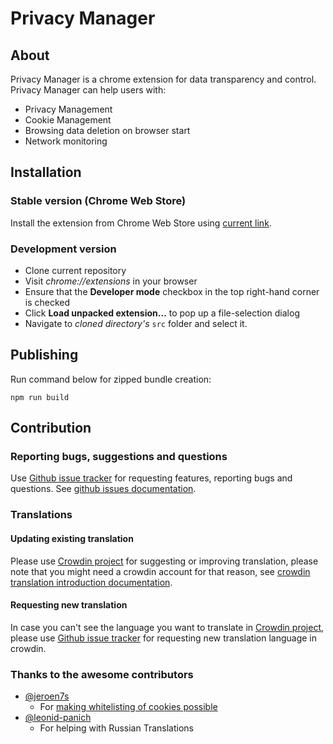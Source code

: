 # Privacy Manager

## About

Privacy Manager is a chrome extension for data transparency and control.
Privacy Manager can help users with:

* Privacy Management
* Cookie Management
* Browsing data deletion on browser start
* Network monitoring

## Installation

### Stable version (Chrome Web Store)

Install the extension from Chrome Web Store using [current link](https://chrome.google.com/webstore/detail/privacy-manager/giccehglhacakcfemddmfhdkahamfcmd).

### Development version

* Clone current repository
* Visit *chrome://extensions* in your browser
* Ensure that the **Developer mode** checkbox in the top right-hand corner is checked
* Click **Load unpacked extension…** to pop up a file-selection dialog
* Navigate to *cloned directory's* `src` folder and select it.

## Publishing

Run command below for zipped bundle creation:

```
npm run build
```

## Contribution

### Reporting bugs, suggestions and questions

Use [Github issue tracker](https://github.com/Manvel/Privacy-Manager/issues) for requesting features, reporting bugs and questions. See [github issues documentation](https://guides.github.com/features/issues/).

### Translations

#### Updating existing translation

Please use [Crowdin project](https://crowdin.com/project/privacy-manager) for suggesting or improving translation, please note that you might need a crowdin account for that reason, see [crowdin translation introduction documentation](https://support.crowdin.com/crowdin-intro/).

#### Requesting new translation

In case you can't see the language you want to translate in [Crowdin project](https://crowdin.com/project/privacy-manager), please use [Github issue tracker](https://github.com/Manvel/Privacy-Manager/issues) for requesting new translation language in crowdin.

### Thanks to the awesome contributors
- [@jeroen7s](https://github.com/jeroen7s)
  - For [making whitelisting of cookies possible](https://github.com/Manvel/Privacy-Manager/pull/31)
- [@leonid-panich](https://github.com/leonid-panich)
  - For helping with Russian Translations

